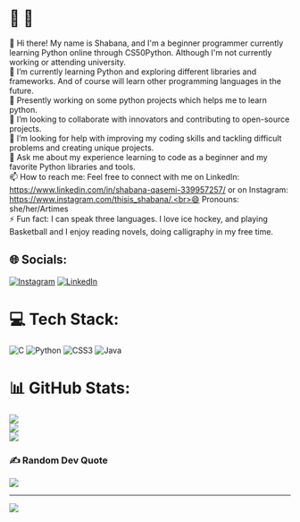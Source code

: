 # 💫 🙋
👋 Hi there! My name is Shabana, and I'm a beginner programmer currently learning Python online through CS50Python. Although I'm not currently working or attending university.<br>🌱 I’m currently learning Python and exploring different libraries and frameworks. And of course will learn other programming languages in the future.<br>🔭 Presently working on some python projects which helps me to learn python.<br>👯 I’m looking to collaborate with innovators and contributing to open-source projects.<br>🤔 I’m looking for help with improving my coding skills and tackling difficult problems and creating unique projects.<br>💬 Ask me about my experience learning to code as a beginner and my favorite Python libraries and tools.<br>📫 How to reach me: Feel free to connect with me on LinkedIn: https://www.linkedin.com/in/shabana-qasemi-339957257/ or on Instagram: https://www.instagram.com/thisis_shabana/.<br>😄 Pronouns: she/her/Artimes <br>⚡ Fun fact: I can speak three languages. I love ice hockey, and playing Basketball and I enjoy reading novels, doing calligraphy in my free time.


## 🌐 Socials:
[![Instagram](https://img.shields.io/badge/Instagram-%23E4405F.svg?logo=Instagram&logoColor=white)](https://instagram.com/https://www.instagram.com/thisis_shabana/) [![LinkedIn](https://img.shields.io/badge/LinkedIn-%230077B5.svg?logo=linkedin&logoColor=white)](https://linkedin.com/in/https://www.linkedin.com/in/shabana-qasemi-339957257/) 

# 💻 Tech Stack:
![C](https://img.shields.io/badge/c-%2300599C.svg?style=for-the-badge&logo=c&logoColor=white) ![Python](https://img.shields.io/badge/python-3670A0?style=for-the-badge&logo=python&logoColor=ffdd54) ![CSS3](https://img.shields.io/badge/css3-%231572B6.svg?style=for-the-badge&logo=css3&logoColor=white) ![Java](https://img.shields.io/badge/java-%23ED8B00.svg?style=for-the-badge&logo=java&logoColor=white)
# 📊 GitHub Stats:
![](https://github-readme-stats.vercel.app/api?username=Artimes-c&theme=city_light&hide_border=false&include_all_commits=true&count_private=true)<br/>
![](https://github-readme-streak-stats.herokuapp.com/?user=Artimes-c&theme=city_light&hide_border=false)<br/>
![](https://github-readme-stats.vercel.app/api/top-langs/?username=Artimes-c&theme=city_light&hide_border=false&include_all_commits=true&count_private=true&layout=compact)

### ✍️ Random Dev Quote
![](https://quotes-github-readme.vercel.app/api?type=horizontal&theme=radical)

---
[![](https://visitcount.itsvg.in/api?id=Artimes-c&icon=0&color=0)](https://visitcount.itsvg.in)
